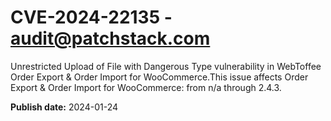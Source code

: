 # CVE-2024-22135 - audit@patchstack.com

Unrestricted Upload of File with Dangerous Type vulnerability in WebToffee Order Export & Order Import for WooCommerce.This issue affects Order Export & Order Import for WooCommerce: from n/a through 2.4.3.



**Publish date:** 2024-01-24
